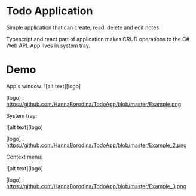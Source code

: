 # Todo Application

Simple application that can create, read, delete and edit notes.

Typescript and react part of application makes CRUD operations to the C# Web API.
App lives in system tray.

# Demo
App's window:
![alt text][logo]

[logo] : https://github.com/HannaBorodina/TodoApp/blob/master/Example.png

System tray:

![alt text][logo]

[logo] : https://github.com/HannaBorodina/TodoApp/blob/master/Example_2.png

Context menu:

![alt text][logo]

[logo] : https://github.com/HannaBorodina/TodoApp/blob/master/Example_3.png
